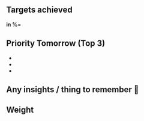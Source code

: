 
## Targets achieved
**in %**= 

## Priority Tomorrow (Top 3) 
- 
- 
- 
## Any insights / thing to remember 📝


## Weight 


